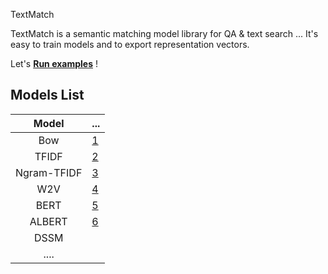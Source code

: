 
TextMatch

TextMatch is a semantic matching model library for QA & text search ...  It's easy to train models and to export representation vectors.

Let's [**Run examples**](./EXAMPLES.md) !

## Models List

|                 Model                  | ...                                                                                                                                                           |
| :------------------------------------: | :-------------------------------------------------------------------------------------------------------------------------------------------------------------- |
|  Bow  | [1](./textmatch/models/text_embedding/bow_sklearn.py) |
| TFIDF | [2](./textmatch/models/text_embedding/tf_idf_sklearn.py) |
| Ngram-TFIDF     | [3](./textmatch/models/text_embedding/ngram_tf_idf_sklearn.py) |
| W2V     | [4](./textmatch/models/text_embedding/w2v.py) |
| BERT    | [5](./textmatch/models/text_embedding/bert_embedding.py) |
| ALBERT  | [6](./textmatch/models/text_embedding/albert_embedding.py) |
| DSSM    |  |
| ....    |  |


